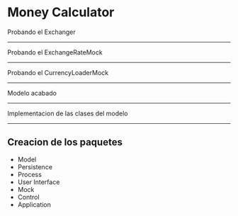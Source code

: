 Money Calculator
===============
<p> Probando el Exchanger </p>
<hr/>

<p> Probando el ExchangeRateMock</p>
<hr/>

<p> Probando el CurrencyLoaderMock</p>
<hr/>

<p> Modelo acabado</p>
<hr/>

<p> Implementacion de las clases del modelo</p>
<hr/>

<h2> Creacion de los paquetes </h2>
<ul>
   <li> Model</li>
   <li> Persistence</li>
   <li> Process</li>
   <li> User Interface</li>
   <li> Mock</li>
   <li> Control</li>
   <li> Application</li>
</ul>
